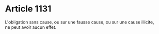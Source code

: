 # Article 1131

L'obligation sans cause, ou sur une fausse cause, ou sur une cause illicite, ne peut avoir aucun effet.